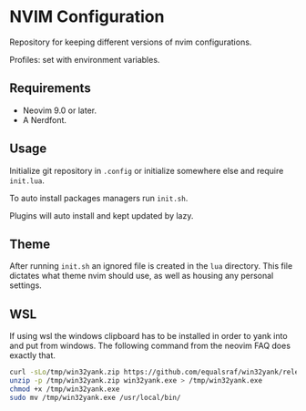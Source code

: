 # NVIM Configuration

Repository for keeping different versions of nvim configurations.

Profiles: set with environment variables.

## Requirements

- Neovim 9.0 or later.
- A Nerdfont.

## Usage

Initialize git repository in `.config` or initialize somewhere else and require
`init.lua`.

To auto install packages managers run `init.sh`.

Plugins will auto install and kept updated by lazy.

## Theme

After running `init.sh` an ignored file is created in the `lua` directory. This
file dictates what theme nvim should use, as well as housing any personal
settings.

## WSL

If using wsl the windows clipboard has to be installed in order to yank
into and put from windows. The following command from the neovim FAQ
does exactly that.

```bash
curl -sLo/tmp/win32yank.zip https://github.com/equalsraf/win32yank/releases/download/v0.0.4/win32yank-x64.zip
unzip -p /tmp/win32yank.zip win32yank.exe > /tmp/win32yank.exe
chmod +x /tmp/win32yank.exe
sudo mv /tmp/win32yank.exe /usr/local/bin/
```
